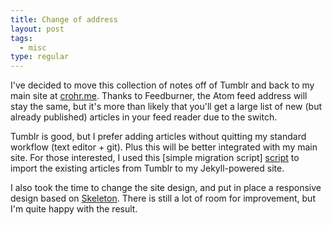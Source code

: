 ```yaml
---
title: Change of address
layout: post
tags:
  - misc
type: regular
---
```


I've decided to move this collection of notes off of Tumblr and back to my
main site at [crohr.me](http://crohr.me). Thanks to Feedburner, the Atom feed
address will stay the same, but it's more than likely that you'll get a large
list of new (but already published) articles in your feed reader due to the
switch.

Tumblr is good, but I prefer adding articles without quitting my standard
workflow (text editor + git). Plus this will be better integrated with my main
site. For those interested, I used this [simple migration script] [script] to
import the existing articles from Tumblr to my Jekyll-powered site.

I also took the time to change the site design, and put in place a responsive
design based on [Skeleton](http://getskeleton.com/). There is still a lot of
room for improvement, but I'm quite happy with the result.

[script]: https://gist.github.com/867468
